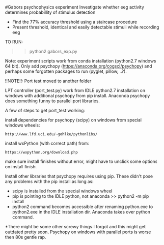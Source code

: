 #Gabors psychophysics experiment
Investigate whether eeg activity determines probabillity of stimulus detection

* Find the 77% accuracy threshold using a staircase procedure
* Present threshold, identical and easily detectable stimuli while recording eeg

TO RUN:
>> python2 gabors_exp.py


Note: experiment scripts work from conda installation (python2.7 windows 64 bit). Only add psychopy (https://anaconda.org/cogsci/psychopy) and perhaps some forgotten packages to run (pyglet, pillow, ..?).

!!NOTE!!: Port test moved to another folder

LPT controller (port_test.py) work from IDLE python2.7 installation on windows with additional psychopy from pip install. Anaconda psychopy does something funny to parallel port libraries. 

A few of steps to get port_test working:

install dependencies for psychopy (scipy) on windows from special windows wheels: 

	http://www.lfd.uci.edu/~gohlke/pythonlibs/

install wxPython (with correct path) from:

	https://wxpython.org/download.php

make sure install finishes without error, might have to unclick some options on install finish.

Install other libraries that psychopy requires using pip. These didn't pose any problems with the pip install as long as:

- scipy is installed from the special windows wheel
- pip is pointing to the IDLE python, not anaconda >> python2 -m pip install <package>
- python2 command becomes accessible after renaming python.exe to python2.exe in the IDLE installation dir. Anaconda takes over python command.

*There might be some other screwy things I forgot and this might get outdated pretty soon. Psychopy on windows with parallel ports is worse then 80s gentle rap.